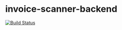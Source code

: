 # invoice-scanner-backend
[![Build Status](https://travis-ci.org/Sarkel/invoice-scanner-backend.svg?branch=master)](https://travis-ci.org/Sarkel/invoice-scanner-backend)
